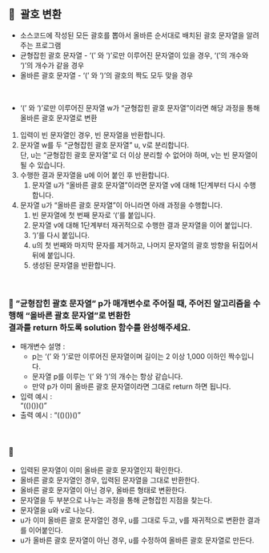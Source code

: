 ## **🧸  괄호 변환**

- 소스코드에 작성된 모든 괄호를 뽑아서 올바른 순서대로 배치된 괄호 문자열을 알려주는 프로그램
- 균형잡힌 괄호 문자열 - ‘(’ 와 ‘)’로만 이루어진 문자열이 있을 경우, ‘(’의 개수와 ‘)’의 개수가 같을 경우
- 올바른 괄호 문자열 - ‘(’ 와 ‘)’의 괄호의 짝도 모두 맞을 경우
<br/>

- ‘(’ 와 ‘)’로만 이루어진 문자열 w가 “균형잡힌 괄호 문자열”이라면 해당 과정을 통해 올바른 괄호 문자열로 변환

1.  입력이 빈 문자열인 경우, 빈 문자열을 반환합니다.
2. 문자열 w를 두 “균형잡힌 괄호 문자열” u, v로 분리합니다. <br/> 단, u는 “균형잡힌 괄호 문자열”로 더 이상 분리할 수 없어야 하며, v는 빈 문자열이 될 수 있습니다.
3. 수행한 결과 문자열을 u에 이어 붙인 후 반환합니다.
    1. 문자열 u가 “올바른 괄호 문자열”이라면 문자열 v에 대해 1단계부터 다시 수행합니다.
4. 문자열 u가 “올바른 괄호 문자열”이 아니라면 아래 과정을 수행합니다.
    1. 빈 문자열에 첫 번째 문자로 ‘(’를 붙입니다.
    2. 문자열 v에 대해 1단계부터 재귀적으로 수행한 결과 문자열을 이어 붙입니다.
    3. ‘)’를 다시 붙입니다.
    4. u의 첫 번째와 마지막 문자를 제거하고, 나머지 문자열의 괄호 방향을 뒤집어서 뒤에 붙입니다.
    5. 생성된 문자열을 반환합니다.
<br/>

### **🚪 ”균형잡힌 괄호 문자열” p가 매개변수로 주어질 때, 주어진 알고리즘을 수행해 “올바른 괄호 문자열”로 변환한 <br/> 결과를 return 하도록 solution 함수를 완성해주세요.**

- 매개변수 설명 :
    - p는 ‘(’ 와 ‘)’로만 이루어진 문자열이며 길이는 2 이상 1,000 이하인 짝수입니다.
    - 문자열 p를 이루는 ‘(’ 와 ‘)’의 개수는 항상 같습니다.
    - 만약 p가 이미 올바른 괄호 문자열이라면 그대로 return 하면 됩니다.
- 입력 예시 : <br/>
    “(()())()”
- 출력 예시 : “(()())()”
<br/>

### **🔑**

- 입력된 문자열이 이미 올바른 괄호 문자열인지 확인한다.
- 올바른 괄호 문자열인 경우, 입력된 문자열을 그대로 반환한다.
- 올바른 괄호 문자열이 아닌 경우, 올바른 형태로 변환한다.
- 문자열을 두 부분으로 나누는 과정을 통해 균형잡힌 지점을 찾는다.
- 문자열을 u와 v로 나눈다.
- u가 이미 올바른 괄호 문자열인 경우, u를 그대로 두고, v를 재귀적으로 변환한 결과를 이어붙인다.
- u가 올바른 괄호 문자열이 아닌 경우, u를 수정하여 올바른 괄호 문자열로 만든다.

